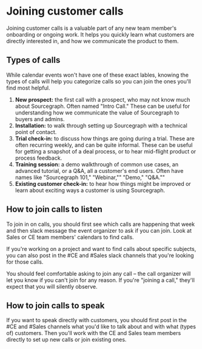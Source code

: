 # Joining customer calls

Joining customer calls is a valuable part of any new team member's onboarding or ongoing work. It helps you quickly learn what customers are directly interested in, and how we communicate the product to them.

## Types of calls

While calendar events won't have one of these exact lables, knowing the types of calls will help you categorize calls so you can join the ones you'll find most helpful. 

1. **New prospect:** the first call with a prospect, who may not know much about Sourcegraph. Often named "Intro Call." These can be useful for understanding how we communicate the value of Sourcegraph to buyers and admins.
1. **Installation:** to walk through setting up Sourcegraph with a technical point of contact.  
1. **Trial check-in:** to discuss how things are going during a trial. These are often recurring weekly, and can be quite informal. These can be useful for getting a snapshot of a deal process, or to hear mid-flight product or process feedback.
1. **Training session:** a demo walkthrough of common use cases, an advanced tutorial, or a Q&A, all a customer's end users. Often have names like "Sourcegraph 101," "Webinar,"" "Demo," "Q&A.""
1. **Existing customer check-in:** to hear how things might be improved or learn about exciting ways a customer is using Sourcegraph. 

## How to join calls to listen

To join in on calls, you should first see which calls are happening that week and then slack message the event organizer to ask if you can join. Look at Sales or CE team members' calendars to find calls. 

If you're working on a project and want to find calls about specific subjects, you can also post in the #CE and #Sales slack channels that you're looking for those calls.  

You should feel comfortable asking to join any call – the call organizer will let you know if you can't join for any reason. If you're "joining a call," they'll expect that you will silently observe. 

## How to join calls to speak

If you want to speak directly with customers, you should first post in the #CE and #Sales channels what you'd like to talk about and with what (types of) customers. Then you'll work with the CE and Sales team members directly to set up new calls or join existing ones. 
